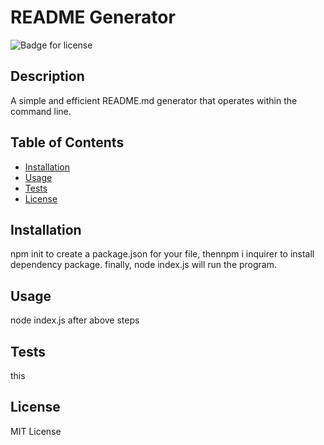 # README Generator
  
  ![Badge for license](https://img.shields.io/github/license/zugzw4ng/README-Generator)

  ## Description 

  A simple and efficient README.md generator that operates within the command line.
  ## Table of Contents
  * [Installation](#installation)
  * [Usage](#usage)
  * [Tests](#tests)
  * [License](#license)
  
  ## Installation
  
  npm init to create a package.json for your file, thennpm i inquirer to install dependency package. finally, node index.js will run the program.
  
  ## Usage 
  
  node index.js after above steps

  ## Tests
  
  this

  ## License
  
  MIT License
  